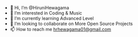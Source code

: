 - 👋 Hi, I’m @HiruniHewagama
- 👀 I’m interested in Coding & Music
- 🌱 I’m currently learning Advanced Level
- 💞️ I’m looking to collaborate on More Open Source Projects
- 📫 How to reach me hrhewagama01@gmail.com

<!---
HiruniHewagama/HiruniHewagama is a ✨ special ✨ repository because its `README.md` (this file) appears on your GitHub profile.
You can click the Preview link to take a look at your changes.
--->
